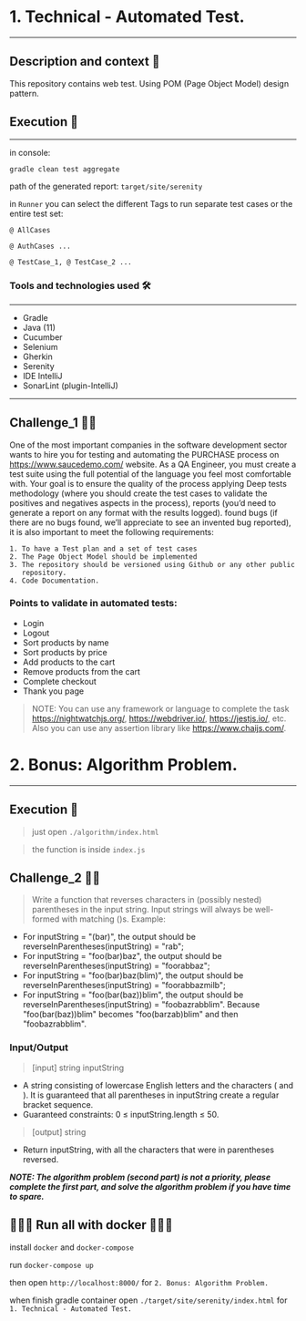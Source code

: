 # 1. Technical - Automated Test.

---

## Description and context 📖

This repository contains web test. Using POM (Page Object Model) design pattern.


## Execution 🚀
---
in console:

```bash
gradle clean test aggregate
```
path of the generated report: `target/site/serenity`

in `Runner` you can select the different Tags to run separate test cases or the entire test set:

`@ AllCases`

`@ AuthCases ...`

`@ TestCase_1, @ TestCase_2 ...`

### Tools and technologies used 🛠
---

- Gradle
- Java (11)
- Cucumber
- Selenium
- Gherkin
- Serenity
- IDE IntelliJ
- SonarLint (plugin-IntelliJ)

-----------------------------

## Challenge_1 🏃🏻‍

One of the most important companies in the software development sector wants to hire you for testing and automating the
PURCHASE process on https://www.saucedemo.com/ website. As a QA Engineer, you must create a test suite using the full
potential of the language you feel most comfortable with. Your goal is to ensure the quality of the process applying
Deep tests methodology (where you should create the test cases to validate the positives and negatives aspects in the
process), reports (you’d need to generate a report on any format with the results logged). found bugs (if there are no
bugs found, we’ll appreciate to see an invented bug reported), it is also important to meet the following requirements:

    1. To have a Test plan and a set of test cases
    2. The Page Object Model should be implemented
    3. The repository should be versioned using Github or any other public
       repository.
    4. Code Documentation.

### Points to validate in automated tests:

- Login
- Logout
- Sort products by name
- Sort products by price
- Add products to the cart
- Remove products from the cart
- Complete checkout
- Thank you page

> NOTE: You can use any framework or language to complete the task https://nightwatchjs.org/, https://webdriver.io/, https://jestjs.io/, etc. Also you can use any assertion library like https://www.chaijs.com/.

# 2. Bonus: Algorithm Problem.

---

## Execution 🚀

> just open `./algorithm/index.html`

> the function is inside `index.js`

## Challenge_2 🏃🏻‍

> Write a function that reverses characters in (possibly nested) parentheses in the input string. Input strings will always be well-formed with matching ()s. Example:

- For inputString = "(bar)", the output should be reverseInParentheses(inputString) = "rab";
- For inputString = "foo(bar)baz", the output should be reverseInParentheses(inputString) = "foorabbaz";
- For inputString = "foo(bar)baz(blim)", the output should be reverseInParentheses(inputString) = "foorabbazmilb";
- For inputString = "foo(bar(baz))blim", the output should be reverseInParentheses(inputString) = "foobazrabblim".
  Because "foo(bar(baz))blim" becomes "foo(barzab)blim" and then "foobazrabblim".

### Input/Output

> [input] string inputString

- A string consisting of lowercase English letters and the characters ( and ). It is guaranteed that all parentheses in
  inputString create a regular bracket sequence.
- Guaranteed constraints: 0 ≤ inputString.length ≤ 50.

> [output] string

- Return inputString, with all the characters that were in parentheses reversed.

***NOTE: The algorithm problem (second part) is not a priority, please complete the first part, and solve the algorithm
problem if you have time to spare.***


## 🚀🚀🚀 Run all with docker 🚀🚀🚀

install `docker` and `docker-compose`

run `docker-compose up`

then open `http://localhost:8000/` for `2. Bonus: Algorithm Problem.`

when finish gradle container open `./target/site/serenity/index.html` for `1. Technical - Automated Test.`
